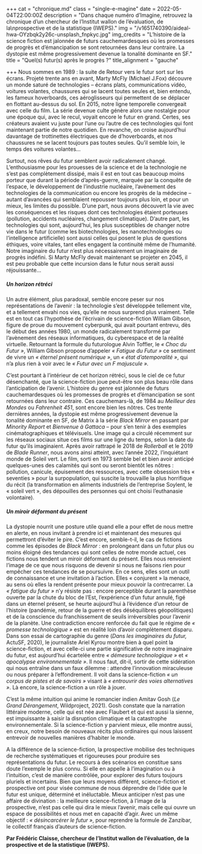 +++
cat = "chronique.md"
class = "single-e-magine"
date = 2022-05-04T22:00:00Z
description = "Dans chaque numéro d’Imagine, retrouvez la chronique d’un chercheur de l’Institut wallon de l’évaluation, de la\nprospective et de la statistique (IWEPS)."
img = "/v1651740390/aideal-hwa-OYzbqk2y26c-unsplash_fnpkyc.jpg"
img_credits = "L’histoire de la science fiction est jalonnée de futurs cauchemardesques où les promesses de progrès et d’émancipation se sont retournées dans leur contraire. La dystopie est même progressivement devenue la tonalité dominante en SF."
title = "Quel(s) futur(s) après le progrès ?"
title_alignment = "gauche"

+++
Nous sommes en 1989 : la suite de Retour vers le futur sort sur les écrans. Projeté trente ans en avant, Marty McFly (Michael J.Fox) découvre un monde saturé de technologies – écrans plats, communications vidéo, voitures volantes, chaussures qui se lacent toutes seules et, bien entendu, les fameux hoverboards, ces aéroglisseurs qui permettent de se déplacer en flottant au-dessus du sol. En 2015, notre ligne temporelle convergeait avec celle du film. La série devenue culte génère alors une nostalgie pour une époque qui, avec le recul, voyait encore le futur en grand. Certes, ses créateurs avaient vu juste pour l’une ou l’autre de ces technologies qui font maintenant partie de notre quotidien. En revanche, on croise aujourd’hui davantage de trottinettes électriques que de d’hoverboards, et nos chaussures ne se lacent toujours pas toutes seules. Qu’il semble loin, le temps des voitures volantes…

Surtout, nos rêves du futur semblent avoir radicalement changé. L’enthousiasme pour les prouesses de la science et de la technologie ne s’est pas complètement dissipé, mais il est en tout cas beaucoup moins porteur que durant la période d’après-guerre, marquée par la conquête de l’espace, le développement de l’industrie nucléaire, l’avènement des technologies de la communication ou encore les progrès de la médecine – autant d’avancées qui semblaient repousser toujours plus loin, et pour un mieux, les limites du possible. D’une part, nous avons découvert la vie avec les conséquences et les risques dont ces technologies étaient porteuses (pollution, accidents nucléaires, changement climatique). D’autre part, les technologies qui sont, aujourd’hui, les plus susceptibles de changer notre vie dans le futur (comme les biotechnologies, les nanotechnologies ou l’intelligence artificielle) sont aussi celles qui posent le plus de questions éthiques, voire vitales, tant elles engagent la continuité même de l’humanité. Notre imaginaire du futur n’est plus nécessairement un imaginaire de progrès indéfini. Si Marty McFly devait maintenant se projeter en 2045, il est peu probable que cette incursion dans le futur nous serait aussi réjouissante…

##### Un horizon rétréci

Un autre élément, plus paradoxal, semble encore peser sur nos représentations de l’avenir : la technologie s’est développée tellement vite, et a tellement envahi nos vies, qu’elle ne nous surprend plus vraiment. Telle est en tout cas l’hypothèse de l’écrivain de science-fiction William Gibson, figure de proue du mouvement cyberpunk, qui avait pourtant entrevu, dès le début des années 1980, un monde radicalement transformé par l’avènement des réseaux informatiques, du cyberespace et de la réalité virtuelle. Retournant la formule du futurologue Alvin Toffler, le _« Choc du Futur »_, William Gibson propose d’appeler _« Fatigue du Futur »_ ce sentiment de vivre un _« éternel présent numérique »_, un _« état d’atemporalité »_, qui n’a plus rien à voir avec le _« Futur avec un F majuscule »._

C’est pourtant à l’intérieur de cet horizon rétréci, sous le ciel de ce futur désenchanté, que la science-fiction joue peut-être son plus beau rôle dans l’anticipation de l’avenir. L’histoire du genre est jalonnée de futurs cauchemardesques où les promesses de progrès et d’émancipation se sont retournées dans leur contraire. Ces cauchemars-là, de 1984 au _Meilleur des Mondes_ ou _Fahrenheit 451_, sont encore bien les nôtres. Ces trente dernières années, la dystopie est même progressivement devenue la tonalité dominante en SF, de Matrix à la série _Black Mirror_ en passant par _Minority Report_ et _Bienvenue à Gattaca_ – pour s’en tenir à des exemples cinématographiques et télévisuels. Une image qui a circulé récemment sur les réseaux sociaux situe ces films sur une ligne du temps, selon la date du futur qu’ils imaginaient. Après avoir rattrapé le 2018 de _Rollerball_ et le 2019 de _Blade Runner_, nous avons ainsi atteint, avec l’année 2022, l’inquiétant monde de Soleil vert. Le film, sorti en 1973 semble bel et bien avoir anticipé quelques-unes des calamités qui sont ou seront bientôt les nôtres : pollution, canicule, épuisement des ressources, avec cette obsession très « seventies » pour la surpopulation, qui suscite la trouvaille la plus horrifique du récit (la transformation en aliments industriels de l’entreprise Soylent, le « soleil vert », des dépouilles des personnes qui ont choisi l’euthanasie volontaire). 

##### Un miroir déformant du présent 

La dystopie nourrit une posture utile quand elle a pour effet de nous mettre en alerte, en nous invitant à prendre ici et maintenant des mesures qui permettront d’éviter le pire. C’est encore, semble-t-il, le cas de fictions comme les épisodes de _Black Mirror_ : en prolongeant dans un futur plus ou moins éloigné des tendances qui sont celles de notre monde actuel, ces fictions nous tendent un miroir déformant du présent. Elles nous renvoient l’image de ce que nous risquons de devenir si nous ne faisons rien pour empêcher ces tendances de se poursuivre. En ce sens, elles sont un outil de connaissance et une invitation à l’action. Elles « conjurent » la menace, au sens où elles la rendent présente pour mieux pouvoir la contrecarrer. La _« fatigue du futur »_ n’y résiste pas : encore perceptible durant la parenthèse ouverte par la chute du bloc de l’Est, l’expérience d’un futur annulé, figé dans un éternel présent, se heurte aujourd’hui à l’évidence d’un retour de l’histoire (pandémie, retour de la guerre et des déséquilibres géopolitiques) et de la conscience du franchissement de seuils irréversibles pour l’avenir de la planète. Une contradiction encore renforcée du fait que le régime de _« promesse technologique »_ est en réalité loin d’avoir complètement disparu. Dans son essai de cartographie du genre (_Dans les imaginaires du futur,_ ActuSF, 2020), le journaliste Ariel Kyrou montre bien à quel point la science-fiction, et avec celle-ci une partie significative de notre imaginaire du futur, est aujourd’hui écartelée entre _« démesure technologique »_ et _« apocalypse environnementale »_. Il nous faut, dit-il, sortir de cette sidération qui nous entraîne dans un faux dilemme : attendre l’innovation miraculeuse ou nous préparer à l’effondrement. Il voit dans la science-fiction _« un corpus de pistes et de savoirs »_ visant à _« entrouvrir des voies alternatives »_. Là encore, la science-fiction a un rôle à jouer. 

C’est la même intuition qui anime le romancier indien Amitav Gosh (_Le Grand Dérangement_, Wildproject, 2021). Gosh constate que la narration littéraire moderne, celle qui est née avec Flaubert et qui est aussi la sienne, est impuissante à saisir la disruption climatique et la catastrophe environnementale. Si la science-fiction y parvient mieux, elle montre aussi, en creux, notre besoin de nouveaux récits plus ordinaires qui nous laissent entrevoir de nouvelles manières d’habiter le monde. 

A la différence de la science-fiction, la prospective mobilise des techniques de recherche systématiques et rigoureuses pour produire ses représentations du futur. Le recours à des scénarios en constitue sans doute l’exemple le plus connu. Si elle en appelle à l’imagination ou à l’intuition, c’est de manière contrôlée, pour explorer des futurs toujours pluriels et incertains. Bien que leurs moyens diffèrent, science-fiction et prospective ont pour visée commune de nous déprendre de l’idée que le futur est unique, déterminé et inéluctable. Mieux anticiper n’est pas une affaire de divination : la meilleure science-fiction, à l’image de la prospective, n’est pas celle qui dira le mieux l’avenir, mais celle qui ouvre un espace de possibilités et nous met en capacité d’agir. Avec un même objectif : _« désincarcérer le futur »_, pour reprendre la formule de Zanzibar, le collectif français d’auteurs de science-fiction.

**Par Frédéric Claisse, chercheur de l’Institut wallon de l’évaluation, de la prospective et de la statistique (IWEPS).**